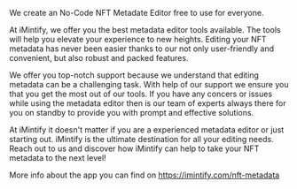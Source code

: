 We create an No-Code NFT Metadate Editor free to use for everyone.

At iMintify, we offer you the best metadata editor tools available. The tools will help you elevate your experience to new heights. Editing your NFT metadata has never been easier thanks to our not only user-friendly and convenient, but also robust and packed features. 

We offer you top-notch support because we understand that editing metadata can be a challenging task. With help of our support we ensure you that you get the most out of our tools. If you have any concers or issues while using the metadata editor then is our team of experts always there for you on standby to provide you with prompt and effective solutions. 

At iMintify it doesn't matter if you are a experienced metadata editor or just starting out. iMintify is the ultimate destination for all your editing needs. Reach out to us and discover how iMintify can help to take your NFT metadata to the next level! 

More info about the app you can find on https://imintify.com/nft-metadata
